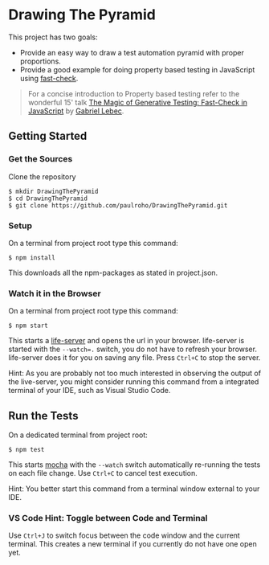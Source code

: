 # Drawing The Pyramid

This project has two goals:

* Provide an easy way to draw a test automation pyramid with proper proportions.
* Provide a good example for doing property based testing in JavaScript using [fast-check](https://www.npmjs.com/package/fast-check).

> For a concise introduction to Property based testing refer to the wonderful 15' talk [The Magic of Generative Testing: Fast-Check in JavaScript](https://www.youtube.com/watch?v=a2J_FSkxWKo) by [Gabriel Lebec](https://github.com/glebec).

## Getting Started

### Get the Sources

Clone the repository

    $ mkdir DrawingThePyramid
    $ cd DrawingThePyramid
    $ git clone https://github.com/paulroho/DrawingThePyramid.git

### Setup

On a terminal from project root type this command:

    $ npm install

This downloads all the npm-packages as stated in project.json.

### Watch it in the Browser

On a terminal from project root type this command:

    $ npm start

This starts a [life-server](https://www.npmjs.com/package/live-server) and opens the url in your browser. life-server is started with the `--watch=.` switch, you do not have to refresh your browser. life-server does it for you on saving any file. Press `Ctrl+C` to stop the server.

Hint: As you are probably not too much interested in observing the output of the live-server, you might consider running this command from a integrated terminal of your IDE, such as Visual Studio Code.

## Run the Tests

On a dedicated terminal from project root:

    $ npm test

This starts [mocha](https://www.npmjs.com/package/mocha) with the `--watch` switch automatically re-running the tests on each file change. Use `Ctrl+C` to cancel test execution.

Hint: You better start this command from a terminal window external to your IDE.





### VS Code Hint: Toggle between Code and Terminal

Use `Ctrl+J` to switch focus between the code window and the current terminal. This creates a new terminal if you currently do not have one open yet. 
